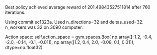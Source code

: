 Best policy achieved average reward of 201.49843527511814 after 760 iterations.

Using commit ec1323a. Used n_directions=32 and deltas_used=32. n_workers was 32 on 3090 computer.

Action space:
self.action_space = gym.spaces.Box(
            np.array([-1.2, -0.4, -2.0, -0.14, -0.1, -0.01]),
            np.array([1.2, 0.4, 2.0, -0.08, 0.1, 0.01]),
            dtype=np.float32)

